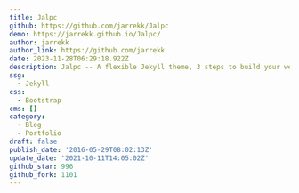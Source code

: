 ```yaml
---
title: Jalpc
github: https://github.com/jarrekk/Jalpc
demo: https://jarrekk.github.io/Jalpc/
author: jarrekk
author_link: https://github.com/jarrekk
date: 2023-11-28T06:29:18.922Z
description: Jalpc -- A flexible Jekyll theme, 3 steps to build your website.
ssg:
  - Jekyll
css:
  - Bootstrap
cms: []
category:
  - Blog
  - Portfolio
draft: false
publish_date: '2016-05-29T08:02:13Z'
update_date: '2021-10-11T14:05:02Z'
github_star: 996
github_fork: 1101
---
```

